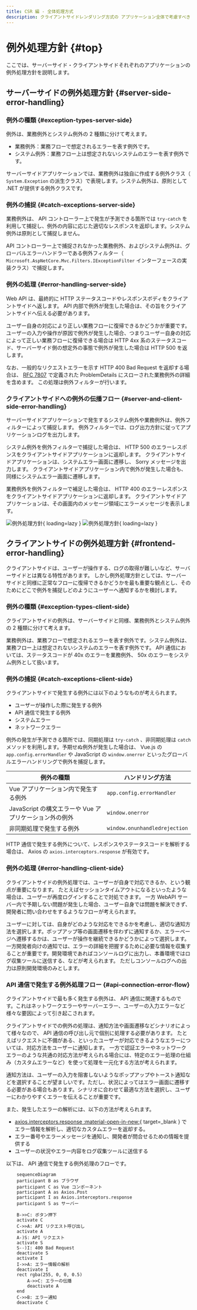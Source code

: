 ```yaml
---
title: CSR 編 - 全体処理方式
description: クライアントサイドレンダリング方式の アプリケーション全体で考慮すべき アーキテクチャについて、その実装方針を説明します。
---
```


# 例外処理方針 {#top}

ここでは、サーバーサイド・クライアントサイドそれぞれのアプリケーションの例外処理方針を説明します。

## サーバーサイドの例外処理方針 {#server-side-error-handling}

### 例外の種類 {#exception-types-server-side}

例外は、業務例外とシステム例外の 2 種類に分けて考えます。

- 業務例外：業務フローで想定されるエラーを表す例外です。
- システム例外：業務フロー上は想定されないシステムのエラーを表す例外です。

サーバーサイドアプリケーションでは、業務例外は独自に作成する例外クラス（ `System.Exception` の派生クラス）で表現します。システム例外は、原則として .NET が提供する例外クラスです。

### 例外の捕捉 {#catch-exceptions-server-side}

業務例外は、 API コントローラー上で発生が予測できる箇所では `try-catch` を利用して捕捉し、例外の内容に応じた適切なレスポンスを返却します。システム例外は原則として捕捉しません。

<!-- textlint-disable ja-technical-writing/sentence-length -->

API コントローラー上で捕捉されなかった業務例外、およびシステム例外は、グローバルエラーハンドラーである例外フィルター（ `Microsoft.AspNetCore.Mvc.Filters.IExceptionFilter` インターフェースの実装クラス）で捕捉します。

<!-- textlint-enable ja-technical-writing/sentence-length -->

### 例外の処理 {#error-handling-server-side}

Web API は、最終的に HTTP ステータスコードやレスポンスボディをクライアントサイドへ返します。 API 内部で例外が発生した場合は、その旨をクライアントサイドへ伝える必要があります。

ユーザー自身の対応により正しい業務フローに復帰できるかどうかが重要です。
ユーザーの入力や操作が原因で例外が発生した場合、つまりユーザー自身の対応によって正しい業務フローに復帰できる場合は HTTP 4xx 系のステータスコード、サーバーサイド側の想定外の事態で例外が発生した場合は HTTP 500 を返します。

なお、一般的なリクエストエラーを示す HTTP 400 Bad Request を返却する場合は、 [RFC 7807](https://datatracker.ietf.org/doc/html/rfc7807) で定義された ProblemDetails にスローされた業務例外の詳細を含めます。
この処理は例外フィルターが行います。

### クライアントサイドへの例外の伝播フロー {#server-and-client-side-error-handling}

サーバーサイドアプリケーションで発生するシステム例外や業務例外は、例外フィルターによって捕捉します。
例外フィルターでは、ログ出力方針に従ってアプリケーションログを出力します。

システム例外を例外フィルターで捕捉した場合は、 HTTP 500 のエラーレスポンスをクライアントサイドアプリケーションに返却します。
クライアントサイドアプリケーションは、システムエラー画面に遷移し、 Sorry メッセージを出力します。
クライアントサイドアプリケーション内で例外が発生した場合も、同様にシステムエラー画面に遷移します。

業務例外を例外フィルターで補足した場合は、 HTTP 400 のエラーレスポンスをクライアントサイドアプリケーションに返却します。
クライアントサイドアプリケーションは、その画面内のメッセージ領域にエラーメッセージを表示します。

![例外処理方針](../../../images/app-architecture/client-side-rendering/exception-handling-policy-light.png#only-light){ loading=lazy }
![例外処理方針](../../../images/app-architecture/client-side-rendering/exception-handling-policy-dark.png#only-dark){ loading=lazy }

## クライアントサイドの例外処理方針 {#frontend-error-handling}

クライアントサイドは、ユーザーが操作する、ログの取得が難しいなど、サーバーサイドとは異なる特性があります。
しかし例外処理方針としては、サーバーサイドと同様に正常なフローに復帰できるかどうかを最も重要な観点とし、そのためにどこで例外を捕捉しどのようにユーザーへ通知するかを検討します。

### 例外の種類 {#exception-types-client-side}

クライアントサイドの例外は、サーバーサイドと同様、業務例外とシステム例外の 2 種類に分けて考えます。

業務例外は、業務フローで想定されるエラーを表す例外です。システム例外は、業務フロー上は想定されないシステムのエラーを表す例外です。
API 通信においては、ステータスコードが 40x のエラーを業務例外、 50x のエラーをシステム例外として扱います。

### 例外の捕捉 {#catch-exceptions-client-side}

クライアントサイドで発生する例外には以下のようなものが考えられます。

- ユーザーが操作した際に発生する例外
- API 通信で発生する例外
- システムエラー
- ネットワークエラー

例外の発生が予測できる箇所では、同期処理は `try-catch` 、非同期処理は `catch` メソッドを利用します。予期せぬ例外が発生した場合は、 Vue.js の `app.config.errorHandler` や JavaScript の `window.onerror` といったグローバルエラーハンドリングで例外を捕捉します。

| 例外の種類                                            | ハンドリング方法              |
| ---------------------------------------------------- | ----------------------------- |
| Vue アプリケーション内で発生する例外                   | `app.config.errorHandler`    |
| JavaScript の構文エラーや Vue アプリケーション外の例外 | `window.onerror`             |
| 非同期処理で発生する例外                              | `window.onunhandledrejection` |

HTTP 通信で発生する例外について、レスポンスやステータスコードを解析する場合は、 Axios の `axios.interceptors.response` が有効です。

### 例外の処理 {#error-handling-client-side}

クライアントサイドの例外処理では、ユーザーが自身で対応できるか、という観点が重要になります。
たとえばセッションタイムアウトになるといったような場合は、ユーザーが再度ログインすることで対処できます。
一方 WebAPI サーバー内で予期しない問題が発生した場合、ユーザー自身では問題を解決できず、開発者に問い合わせをするようなフローが考えられます。

ユーザーに対しては、自身がどのような対応をできるかを考慮し、適切な通知方法を選択します。ポップアップ等の画面遷移を伴わずに通知するか、エラーページへ遷移するかは、ユーザーが操作を継続できるかどうかによって選択します。
一方開発者向けの通知では、エラーの詳細を把握するために必要な情報を収集することが重要です。開発環境であればコンソールログに出力し、本番環境ではログ収集ツールに送信する、などが考えられます。
ただしコンソールログへの出力は原則開発環境のみとします。

### API 通信で発生する例外処理フロー {#api-connection-error-flow}

クライアントサイドで最も多く発生する例外は、 API 通信に関連するものです。これはネットワークエラーやサーバーエラー、ユーザーの入力エラーなど様々な要因によって引き起こされます。

クライアントサイドでの例外の処理は、通知方法や画面遷移などシナリオによって様々なので、 API 通信の呼び出し元で個別に処理する必要があります。
たとえばリクエストに不備がある、といったユーザーが対応できるようなエラーについては、対応方法をユーザーに通知します。
一方で認証エラーやネットワークエラーのような共通の対応方法が考えられる場合には、特定のエラー処理の仕組み（カスタムエラーなど）を使って処理を一元化する方法が考えられます。

通知方法は、ユーザーの入力を阻害しないようなポップアップやトースト通知などを選択することが望ましいです。ただし、状況によってはエラー画面に遷移する必要がある場合もあります。シナリオに合わせて最適な方法を選択し、ユーザーにわかりやすくエラーを伝えることが重要です。

また、発生したエラーの解析には、以下の方法が考えられます。

- [axios.interceptors.response :material-open-in-new:](https://axios-http.com/ja/docs/interceptors){ target=_blank } でエラー情報を解析し、適切なカスタムエラーを返却する。
- エラー番号やエラーメッセージを通知し、開発者が問合せるための情報を提供する
- ユーザーの状況やエラー内容をログ収集ツールに送信する

以下は、 API 通信で発生する例外処理のフローです。

```mermaid
    sequenceDiagram
    participant B as ブラウザ
    participant C as Vue コンポーネント
    participant A as Axios.Post
    participant I as Axios.interceptors.response
    participant S as サーバー
    
    B->>C: ボタン押下
    activate C
    C->>A: API リクエスト呼び出し
    activate A
    A-)S: API リクエスト
    activate S
    S--)I: 400 Bad Request
    deactivate S
    activate I
    I->>A: エラー情報の解析
    deactivate I
    rect rgba(255, 0, 0, 0.5)
        A->>C: エラーの伝播
        deactivate A
    end
    C->>B: エラー通知
    deactivate C
```
